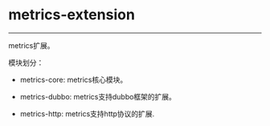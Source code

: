 # metrics-extension
---

metrics扩展。

模块划分：

* metrics-core: 
metrics核心模块。

* metrics-dubbo: 
metrics支持dubbo框架的扩展。

* metrics-http: 
metrics支持http协议的扩展.




